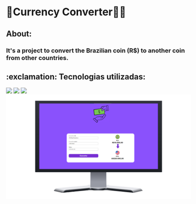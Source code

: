 <h1>🚀Currency Converter👩‍💻</h1>
<h2>About:</h2>
<h3>It's a project to convert the Brazilian coin (R$) to another coin from other countries.</h3>
<h2>:exclamation: Tecnologias utilizadas:</h2>
<img src="https://img.shields.io/badge/HTML5-E34F26?style=for-the-badge&logo=html5&logoColor=white">
<img src="https://img.shields.io/badge/CSS3-1572B6?style=for-the-badge&logo=css3&logoColor=white">
<img src="https://img.shields.io/badge/JavaScript-323330?style=for-the-badge&logo=javascript&logoColor=F7DF1E">

<img src="https://github.com/d1og0s1lv4/CONVERSOR-DE-MOEDAS-JAVASCRIPT/blob/main/assets/website-on-desktop.png?raw=true">
